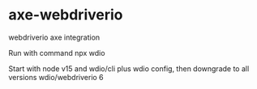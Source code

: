 # axe-webdriverio
webdriverio axe integration

Run with command npx wdio

Start with node v15 and wdio/cli plus wdio config, then downgrade to all versions wdio/webdriverio 6
